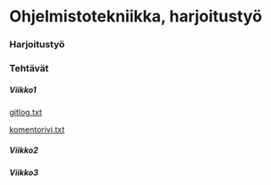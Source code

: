 # Ohjelmistotekniikka, harjoitustyö

### Harjoitustyö

### Tehtävät

##### Viikko1

[gitlog.txt](https://github.com/LHuldin/ot-harjoitustyo/blob/main/laskarit/viikko1/gitlog.txt) 

[komentorivi.txt](https://github.com/LHuldin/ot-harjoitustyo/blob/main/laskarit/viikko1/komentorivi.txt)


##### Viikko2  


##### Viikko3
